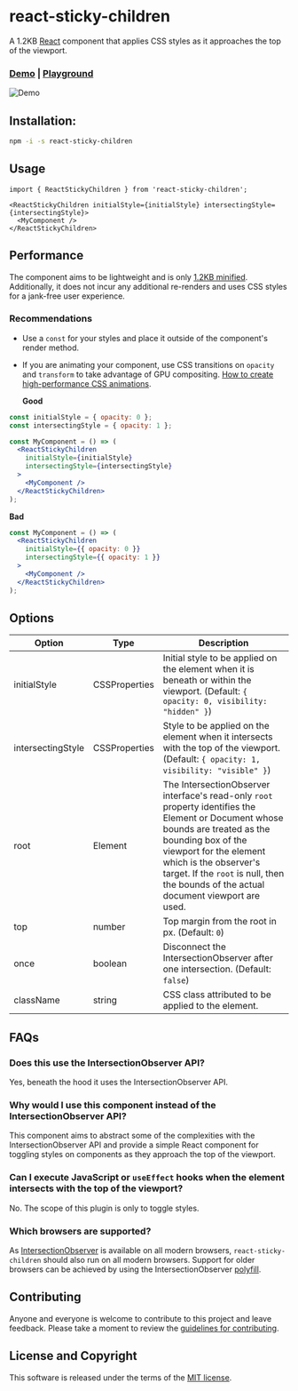 # react-sticky-children

A 1.2KB [React](https://reactjs.org/) component that applies CSS styles as it approaches the top of the viewport.

### [Demo](https://react-sticky-children.vercel.app/) | [Playground](https://codesandbox.io/s/react-sticky-children-demo-2pgr6g)

![Demo](https://github.com/kevinfarrugia/react-sticky-children/blob/main/docs/demo.gif?raw=true "Demonstration video showing components animating as the user scrolls downwards.")

## Installation:

```sh
npm -i -s react-sticky-children
```

## Usage

```
import { ReactStickyChildren } from 'react-sticky-children';
```

```
<ReactStickyChildren initialStyle={initialStyle} intersectingStyle={intersectingStyle}>
  <MyComponent />
</ReactStickyChildren>
```

## Performance

The component aims to be lightweight and is only [1.2KB minified](https://bundlephobia.com/package/react-sticky-children). Additionally, it does not incur any additional re-renders and uses CSS styles for a jank-free user experience.

### Recommendations

- Use a `const` for your styles and place it outside of the component's render method.
- If you are animating your component, use CSS transitions on `opacity` and `transform` to take advantage of GPU compositing. [How to create high-performance CSS animations](https://web.dev/animations-guide/).

  **Good**

```jsx
const initialStyle = { opacity: 0 };
const intersectingStyle = { opacity: 1 };

const MyComponent = () => (
  <ReactStickyChildren
    initialStyle={initialStyle}
    intersectingStyle={intersectingStyle}
  >
    <MyComponent />
  </ReactStickyChildren>
);
```

**Bad**

```jsx
const MyComponent = () => (
  <ReactStickyChildren
    initialStyle={{ opacity: 0 }}
    intersectingStyle={{ opacity: 1 }}
  >
    <MyComponent />
  </ReactStickyChildren>
);
```

## Options

| Option            | Type          | Description                                                                                                                                                                                                                                                                                     |
| ----------------- | ------------- | ----------------------------------------------------------------------------------------------------------------------------------------------------------------------------------------------------------------------------------------------------------------------------------------------- |
| initialStyle      | CSSProperties | Initial style to be applied on the element when it is beneath or within the viewport. (Default: `{ opacity: 0, visibility: "hidden" }`)                                                                                                                                                         |
| intersectingStyle | CSSProperties | Style to be applied on the element when it intersects with the top of the viewport. (Default: `{ opacity: 1, visibility: "visible" }`)                                                                                                                                                          |
| root              | Element       | The IntersectionObserver interface's read-only `root` property identifies the Element or Document whose bounds are treated as the bounding box of the viewport for the element which is the observer's target. If the `root` is null, then the bounds of the actual document viewport are used. |
| top               | number        | Top margin from the root in px. (Default: `0`)                                                                                                                                                                                                                                                  |
| once              | boolean       | Disconnect the IntersectionObserver after one intersection. (Default: `false`)                                                                                                                                                                                                                  |
| className         | string        | CSS class attributed to be applied to the element.                                                                                                                                                                                                                                              |

## FAQs

### Does this use the IntersectionObserver API?

Yes, beneath the hood it uses the IntersectionObserver API.

### Why would I use this component instead of the IntersectionObserver API?

This component aims to abstract some of the complexities with the IntersectionObserver API and provide a simple React component for toggling styles on components as they approach the top of the viewport.

### Can I execute JavaScript or `useEffect` hooks when the element intersects with the top of the viewport?

No. The scope of this plugin is only to toggle styles.

### Which browsers are supported?

As [IntersectionObserver](https://caniuse.com/intersectionobserver) is available on all modern browsers, `react-sticky-children` should also run on all modern browsers. Support for older browsers can be achieved by using the IntersectionObserver [polyfill](https://github.com/w3c/IntersectionObserver/tree/main/polyfill).

## Contributing

Anyone and everyone is welcome to contribute to this project and leave feedback. Please take a moment to review the [guidelines for contributing](CONTRIBUTING.md).

## License and Copyright

This software is released under the terms of the [MIT license](https://github.com/kevinfarrugia/react-sticky-children/blob/main/LICENSE).
